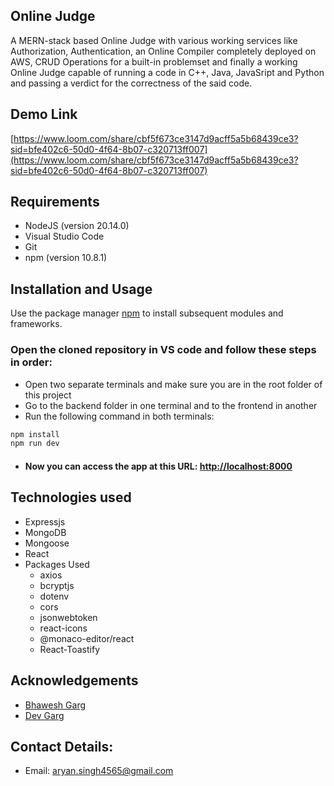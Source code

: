 ## Online Judge

A MERN-stack based Online Judge with various working services like Authorization, Authentication, an Online Compiler completely deployed on AWS, CRUD Operations for a built-in problemset and finally a working Online Judge capable of running a code in C++, Java, JavaSript and Python and passing a verdict for the correctness of the said code.
## Demo Link
[https://www.loom.com/share/cbf5f673ce3147d9acff5a5b68439ce3?sid=bfe402c6-50d0-4f64-8b07-c320713ff007](https://www.loom.com/share/cbf5f673ce3147d9acff5a5b68439ce3?sid=bfe402c6-50d0-4f64-8b07-c320713ff007)
## Requirements

* NodeJS (version 20.14.0)
* Visual Studio Code
* Git
* npm (version 10.8.1)

## Installation and Usage
Use the package manager [npm](https://www.npmjs.com/) to install subsequent modules and frameworks.

### Open the cloned repository in VS code and follow these steps in order:

* Open two separate terminals and make sure you are in the root folder of this project
* Go to the backend folder in one terminal and to the frontend in another
* Run the following command in both terminals:

```bash
npm install
npm run dev
```

* #### Now you can access the app at this URL: [http://localhost:8000](http://localhost:8000)

## Technologies used

  * Expressjs
  * MongoDB
  * Mongoose
  * React
  * Packages Used
      * axios
      * bcryptjs
      * dotenv
      * cors
      * jsonwebtoken
      * react-icons
      * @monaco-editor/react
      * React-Toastify

## Acknowledgements
* [Bhawesh Garg](https://github.com/bhavesh1129)
* [Dev Garg](https://github.com/SATZEL02)
  
## Contact Details:
* Email: aryan.singh4565@gmail.com
